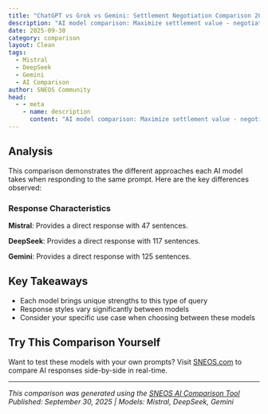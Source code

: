 ```yaml
---
title: "ChatGPT vs Grok vs Gemini: Settlement Negotiation Comparison 2025"
description: "AI model comparison: Maximize settlement value - negotiation tactics that work..."
date: 2025-09-30
category: comparison
layout: Clean
tags:
  - Mistral
  - DeepSeek
  - Gemini
  - AI Comparison
author: SNEOS Community
head:
  - - meta
    - name: description
      content: "AI model comparison: Maximize settlement value - negotiation tactics that work..."
---
```


<ChatComparison
  title="ChatGPT vs Grok vs Gemini: Settlement Negotiation Comparison 2025"
  prompt="Maximize settlement value - negotiation tactics that work"
  :responses='{
    "Mistral": "Maximizing settlement value in negotiations involves a combination of strategic planning, effective communication, and understanding the other party\u0027s needs and constraints. Here are some tactics that can help:\n\n1. **Preparation:**\n   - **Research:** Understand the facts of the case, the relevant laws, and the strengths and weaknesses of your arguments.\n   - **Know the Other Side:** Learn about their needs, interests, and constraints.\n   - **Set Clear Goals:** Know your ideal outcome, but also have a range of acceptable outcomes.\n\n2. **Anchor High:**\n   - Start with a reasonable but high initial offer. This sets the anchor for the negotiation and can influence the other party\u0027s counteroffer.\n\n3. **Build Rapport:**\n   - Establish a positive and professional relationship with the other party. This can foster trust and make negotiations smoother.\n\n4. **Active Listening:**\n   - Pay close attention to the other party\u0027s concerns and interests. This can help you address their needs and find common ground.\n\n5. **Focus on Interests, Not Positions:**\n   - Understand the other party\u0027s underlying interests and motivations. This can help you find creative solutions that meet both parties\u0027 needs.\n\n6. **Use Objective Criteria:**\n   - Refer to industry standards, precedents, or other objective criteria to support your position. This can make your arguments more persuasive.\n\n7. **Be Patient and Persistent:**\n   - Don\u0027t rush the process. Be prepared to go back and forth several times to reach a satisfactory agreement.\n\n8. **Use Silence Strategically:**\n   - After making an offer, don\u0027t rush to fill the silence. Allow the other party time to respond.\n\n9. **Frame the Issues:**\n   - Present your arguments in a way that highlights the benefits to the other party. Use persuasive language and compelling data.\n\n10. **Be Willing to Walk Away:**\n    - Have a BATNA (Best Alternative to a Negotiated Agreement) in mind. Knowing when to walk away can give you leverage.\n\n11. **Use Concessions Strategically:**\n    - Make concessions slowly and ensure you get something in return. This shows flexibility but also maintains the value of your settlement.\n\n12. **Document Everything:**\n    - Keep detailed records of all communications and agreements. This can be crucial if disputes arise later.\n\n13. **Seek Professional Advice:**\n    - Consult with legal or negotiation experts to ensure you are covering all bases and using the best strategies.\n\n14. **Practice Empathy:**\n    - Understand the other party\u0027s perspective and show empathy. This can build trust and make the negotiation process more collaborative.\n\n15. **Stay Calm and Professional:**\n    - Maintain a calm demeanor and avoid getting emotional or confrontational. Professionalism can go a long way in achieving a favorable outcome.\n\nBy employing these tactics, you can increase your chances of maximizing the settlement value and reaching a mutually beneficial agreement.",
    "DeepSeek": "Of course. Maximizing settlement value in a negotiation is a sophisticated process that goes far beyond just holding out for a higher number. It\u0027s about strategy, psychology, and process control.\n\nHere is a comprehensive guide to negotiation tactics that are proven to work, broken down into a strategic framework.\n\n### The Core Philosophy: It\u0027s Not a Battle, It\u0027s a Joint Problem-Solving Session\n\nThe most successful negotiators don\u0027t see the other side as an enemy to be crushed. They see them as a partner in finding a solution that maximizes value for themselves while making the other party feel they\u0027ve achieved an acceptable outcome. This is the foundation of **Value-Based Negotiation**.\n\n---\n\n### Phase 1: Preparation (The Most Critical Phase)\n\nYou cannot win a negotiation at the table; you can only lose it. You win in the preparation.\n\n1.  **Know Your BATNA (Best Alternative to a Negotiated Agreement):**\n    *   **What it is:** Your walk-away option. What will you do if you don\u0027t reach a deal?\n    *   **Why it\u0027s powerful:** A strong BATNA is your single greatest source of power. It gives you the confidence to say \u0022no.\u0022 If your BATNA is weak, work to improve it *before* you negotiate.\n    *   **Example:** In a lawsuit, your BATNA might be going to trial. You must know the realistic costs, risks, and potential outcomes of that trial.\n\n2.  **Establish Your Settlement Range (Not a Single Number):**\n    *   **Target Point (Aspirational):** The fantastic, but realistic, outcome you are aiming for.\n    *   **Reservation Point (Walk-Away):** The absolute minimum you will accept. This is directly tied to your BATNA. **Never reveal this.**\n    *   **Example:** You\u0027re selling a car. Your target is $15,000, but based on your research, you will not accept less than $13,000 (your reservation point).\n\n3.  **Estimate *Their* BATNA and Settlement Range:**\n    *   Why are they negotiating? What is their pain point? What happens to them if the deal falls through? Understanding their pressure points allows you to frame your offers in a way that appeals to their interests.\n\n4.  **Identify Your Value Levers (What Can You Trade?):**\n    *   Settlement value isn\u0027t just money. It\u0027s also:\n        *   **Payment Terms:** A lump sum now is often more valuable than higher payments over time.\n        *   **Structure:** Confidentiality clauses, non-disparagement agreements, future business, or a positive reference.\n        *   **Risk Transfer:** Who assumes future liability? Getting a full release is a major value item.\n        *   **Speed:** A faster resolution can be worth a discount to the other party (and a premium for you if you need cash fast).\n\n---\n\n### Phase 2: At the Negotiation Table - Tactics and Techniques\n\n#### **Opening Moves**\n\n5.  **Let Them Make the First Offer (If You Can):**\n    *   **Why:** It reveals information about their position and expectations. You might be pleasantly surprised if their first offer is *higher* than your target.\n    *   **Exception:** If you have a very strong, justifiable position, making an \u0022anchor\u0022 offer can set the negotiation in your favor.\n\n6.  **The Strategic Anchor:**\n    *   **What it is:** The first number put on the table, which serves as a psychological reference point for the entire negotiation.\n    *   **How to do it:** If you make the first offer, make it **ambitious but justifiable**. Back it up with data, precedent, or logic. A high anchor pulls the final settlement upward.\n    *   **How to counter their anchor:** Do not negotiate against it! Immediately reject it as unreasonable and **re-anchor**.\n        *   *Wrong:* \u0022We can do $80,000.\u0022 (You\u0027re now negotiating between their $50k and your $80k).\n        *   *Right:* \u0022I\u0027m surprised by that number. Based on [X, Y, Z data], we believe a settlement in the range of $150,000 is where we need to be to start a serious conversation.\u0022\n\n#### **The Dance: Exchanging Offers and Concessions**\n\n7.  **The Flinch:**\n    *   **What it is:** A visible, physical or verbal reaction of shock or disappointment to an offer.\n    *   **Why it works:** It makes the other party doubt the strength of their position and signals that they are far from your expectations.\n\n8.  **Bracketing:**\n    *   **What it is:** A technique to guide the negotiation toward your target point.\n    *   **How it works:** If they offer $50,000 and your target is $100,000, you counter with $150,000. You\u0027ve now created a \u0022bracket\u0022 ($50k - $150k), and the midpoint is your target. The final number will likely land somewhere in the middle.\n\n9.  **Make Strategic, Diminishing Concessions:**\n    *   **Never make unilateral concessions.** Always trade: \u0022If I can do X on the price, can you do Y on the payment terms?\u0022\n    *   **Make your concessions get smaller.** If your first move was $20,000, your next should be $10,000, then $5,000. This signals that you are approaching your bottom line. Making a large concession at the end tells them you were hiding money.\n\n10. **The Power of Silence:**\n    *   After you make an offer or a counter, **stop talking.** The first one who speaks, loses. Silence creates immense pressure to fill the void, often with a concession or valuable information.\n\n11. **Use \u0022If - Then\u0022 Propositions (The Conditional Offer):**\n    *   This is the language of deal-making. It\u0027s collaborative and focuses on problem-solving.\n    *   *\u0022If* we can agree on a final number of $95,000, *then* we can have the release signed by the end of the week.\u0022\n    *   *\u0022If* you can wire the funds within 48 hours, *then* we can forgo the additional interest.\u0022\n\n#### **Psychology and Communication**\n\n12. **Listen Actively and Ask \u0022Why?\u0022**\n    *   Your goal is to understand their underlying interests. Why are they saying no? What is their real constraint (budget, precedent, principle)? You can\u0027t solve a problem you don\u0027t understand.\n\n13. **Use the \u0022Fairness\u0022 Card Wisely:**\n    *   People have a powerful desire to be seen as fair. Frame your proposals around objective standards: market value, independent appraisals, legal precedent, expert opinions.\n    *   \u0022Based on the three comparable sales in this neighborhood, a fair price is...\u0022\n\n14. **Control the Setting:**\n    *   Negotiate in person or on video call when possible. It\u0027s harder to be dismissive to a person. If you can, host the negotiation on your \u0022turf\u0022 to gain a slight psychological advantage.\n\n---\n\n### Phase 3: Closing the Deal \u0026 Traps to Avoid\n\n15. **Know When to Close:**\n    *   Don\u0027t get greedy. When you are within your target range and the concessions have dried up, it\u0027s time to close. A good deal today is better than a perfect deal that never happens.\n\n16. **The Nibble (and How to Defend Against It):**\n    *   **The Trap:** After agreement is reached, the other party says, \u0022And I assume this includes [X]?\u0022 or \u0022Just one more small thing...\u0022\n    *   **The Defense:** Smile and say, \u0022That wasn\u0027t part of our agreement. If you want to add that, we\u0027ll have to re-open the discussion on the final number.\u0022\n\n17. **Get It In Writing:**\n    *   A deal isn\u0027t final until it\u0027s in a signed agreement. Summarize the key terms in an email immediately after the conversation to prevent \u0022misremembering.\u0022\n\n18. **Avoid \u0022Splitting the Difference\u0022 Blindly:**\n    *   This is a lazy negotiation tactic. If you\u0027ve anchored properly, splitting the difference will land you a great outcome. If you haven\u0027t, it will pull you below your target. Only agree to split the difference if the midpoint is a number you are happy with.\n\n### Summary: The Profile of a Successful Negotiator\n\n*   **They are prepared, not impulsive.**\n*   **They are calm and patient, not emotional.**\n*   **They are great listeners, not just great talkers.**\n*   **They are problem-solvers, not adversaries.**\n*   **They know their walk-away point and have the discipline to use it.**\n\nBy adopting this strategic framework and using these specific tactics, you shift from simply haggling over price to strategically maximizing the total value of your settlement.",
    "Gemini": "Okay, let\u0027s break down how to maximize settlement value using effective negotiation tactics.  This is a multi-faceted approach that involves preparation, strategy, and in-the-moment adjustments.\n\n**I.  Preparation is Key**\n\n*   **Case Evaluation \u0026 Valuation:**\n\n    *   **Identify All Damages:**  This is the foundation.  Thoroughly document and calculate all damages:\n        *   **Economic Damages:**  Lost wages (past and future), medical expenses (past and future), property damage, lost profits (if applicable), vocational rehabilitation costs, etc.  Get expert opinions if necessary (e.g., economist for future lost wages).\n        *   **Non-Economic Damages:**  Pain and suffering, emotional distress, loss of enjoyment of life, disfigurement, loss of consortium (for spouses).  These are more subjective, but still need to be quantified.  Use comparable cases and jury verdict research to support your valuations.\n        *   **Punitive Damages:**  If applicable (requires egregious conduct).  Research what factors a jury would consider and applicable legal standards.\n    *   **Determine Your Settlement Range:**  Based on the damages, identify:\n        *   **Best Case Scenario:**  What\u0027s the absolute most you could realistically hope to get if you win at trial?\n        *   **Worst Case Scenario:**  What\u0027s the least you\u0027d be willing to accept to avoid the risk of losing at trial?\n        *   **Target Settlement:**  The ideal number you want to achieve.  This should be ambitious but defensible.\n        *   **Walk-Away Point:** The absolute minimum you\u0027ll accept.  Be disciplined about this!\n    *   **Assess Strengths and Weaknesses of Your Case:**  Be brutally honest.\n        *   **Liability:**  How strong is your proof that the other party is responsible?  Witness credibility?  Physical evidence?  Circumstantial evidence?  Is there comparative fault?\n        *   **Damages:**  How well can you prove your damages?  Are they easily documented or more subjective?  Will a jury sympathize with your client?\n        *   **Legal Issues:**  Are there any complex legal issues that could impact the outcome?\n    *   **Research Comparable Cases \u0026 Jury Verdicts:**  Use legal databases (Westlaw, LexisNexis, VerdictSearch) to find similar cases in your jurisdiction.  This provides a reality check and supports your damage valuation.\n\n*   **Know Your Opponent:**\n\n    *   **Research the Other Side\u0027s Attorney:**  What\u0027s their reputation?  Are they aggressive or reasonable?  What\u0027s their settlement history?  LinkedIn can be helpful.\n    *   **Understand the Defendant\u0027s Perspective:**  What are their potential defenses?  What are their litigation costs?  Do they have insurance coverage?  What is their risk tolerance?\n    *   **Understand the Insurer\u0027s Perspective (If Applicable):** Insurance companies have their own internal guidelines and adjusters who have different levels of authority. Knowing the insurer is crucial.\n\n*   **Develop a Negotiation Strategy:**\n\n    *   **First Offer Strategy:**\n        *   **Anchoring High:** Making an initial offer that\u0027s higher than your target settlement can set the tone and influence the negotiations.  However, it needs to be within a reasonable range to maintain credibility.  Too high, and you risk alienating the other side.\n        *   **Opening at Target:** Some prefer to open closer to their target, especially if the case is relatively straightforward.\n    *   **Concession Strategy:**  Plan how you\u0027ll make concessions.\n        *   **Decreasing Concessions:**  Start with larger concessions and gradually decrease the size of your concessions as you get closer to your walk-away point.  This signals that you\u0027re approaching your limit.\n        *   **Justified Concessions:**  Always explain the rationale behind your concessions.  Link them to specific weaknesses in your case or new information you\u0027ve learned.\n    *   **Timing:**  Consider when to initiate settlement discussions.  Early in the case (before significant costs are incurred)?  After key discovery milestones (depositions, expert reports)?  Close to trial?\n\n**II.  Negotiation Tactics That Work**\n\n*   **Building Rapport and Maintaining Professionalism:**\n\n    *   **Be Respectful and Courteous:**  Even when disagreeing, maintain a professional demeanor.  Avoid personal attacks or inflammatory language.\n    *   **Active Listening:**  Pay attention to what the other side is saying (and *not* saying).  Ask clarifying questions.  Show that you understand their position, even if you disagree with it.\n    *   **Find Common Ground:**  Identify areas where you agree, even if they\u0027re minor.  This can help build trust and create a more collaborative atmosphere.\n\n*   **Information Control and Persuasion:**\n\n    *   **Highlight Strengths, Downplay Weaknesses:**  Focus on the strongest aspects of your case.  Acknowledge weaknesses, but frame them in a way that minimizes their impact.\n    *   **Use Data and Evidence:**  Support your arguments with facts, documents, expert opinions, and legal precedent.  Be prepared to back up your claims.\n    *   **Frame the Issues Favorably:**  Present the facts in a way that supports your desired outcome.  Use persuasive language and storytelling to connect with the other side\u0027s emotions and logic.\n    *   **Ask Open-Ended Questions:**  Encourage the other side to talk and reveal information.  \u0022What are your biggest concerns about this case?\u0022 is better than \u0022Do you think my client was at fault?\u0022\n    *   **Provide a Counter-Argument to Every Point Made:** Do not let an unsubstantiated statement sit without challenge.\n    *   **Be Assertive, Not Aggressive:** Clearly state your position and advocate for your client\u0027s interests, but avoid being overly aggressive or confrontational.\n    *   **Manage Information Flow:** Be selective about what information you share.  Don\u0027t reveal your entire strategy upfront.  Keep some cards close to your chest.\n\n*   **Strategic Moves and Techniques:**\n\n    *   **The \u0022Good Guy/Bad Guy\u0022 Tactic (Use with Caution):** One person on your team takes a hard line, while the other is more reasonable.  This can pressure the other side to concede to the \u0022good guy.\u0022  However, it\u0027s transparent and can backfire if not done well.\n    *   **The \u0022Salami Slice\u0022 Tactic (Be Aware of It):** The other side asks for small concessions repeatedly, gradually eroding your position.  Be aware of this and push back.\n    *   **The \u0022Limited Authority\u0022 Tactic:** The other side claims they need to get approval from someone else (a supervisor, a client, etc.).  This can be a stalling tactic.  Try to speak directly to the person with authority.\n    *   **The \u0022Take It or Leave It\u0022 Tactic (Use Sparingly):**  This can be effective if you\u0027re truly at your walk-away point, but it\u0027s risky.  Be prepared to walk away if the other side calls your bluff.\n    *   **The \u0022Brinkmanship\u0022 Tactic:**  Pushing the negotiation to the very edge of a deadline (e.g., trial date).  This can create pressure to settle, but also risks impasse.\n    *   **Conditional Offers:** \u0022If you agree to X, then we\u0027ll agree to Y.\u0022 This allows you to explore potential agreements without committing to anything.\n    *   **Deadlines:** Creating artificial deadlines can sometimes force a decision, but it can also backfire.\n    *   **Silence:**  After making an offer or asking a question, remain silent and let the other side respond.  Silence can be uncomfortable, and people often fill it with concessions.\n    *   **Emphasize Risk:** Highlight the risks the other side faces if the case goes to trial (e.g., potential for a large verdict, negative publicity).\n    *   **Explore Non-Monetary Terms:** Consider things beyond just money.  Structured settlements, apologies, confidentiality agreements, changes in policies/procedures, etc., can add value.\n    *   **Mediation:** A neutral third party can help facilitate settlement.  A skilled mediator can help bridge the gap between the parties and find creative solutions.\n    *   **High-Low Agreements:** An agreement that the final award will fall within a set range. This can encourage settlement and give both parties certainty.\n    *   **Offer of Judgment:** A formal offer filed with the court which, if refused, can make the refusing party liable for the offering party\u0027s attorney\u0027s fees.\n\n*   **Dealing with Impasse:**\n\n    *   **Re-evaluate Your Position:**  Are you being unreasonable?  Have you missed something important?\n    *   **Try a Different Approach:**  Change your tactics, try a different negotiator, or involve a mediator.\n    *   **Take a Break:**  Sometimes stepping away from the negotiation for a while can help everyone clear their heads and come back with fresh perspectives.\n    *   **Prepare for Trial:**  If settlement is impossible, be prepared to take the case to trial.\n\n**III.  Key Considerations**\n\n*   **Ethical Obligations:** Always act ethically and honestly in your negotiations.  Don\u0027t misrepresent facts or make false promises.\n*   **Client Communication:** Keep your client informed throughout the negotiation process.  Get their input and approval on all major decisions.  Ensure they understand the risks and benefits of settlement versus trial.\n*   **Documentation:**  Document all settlement discussions and agreements in writing.\n*   **Flexibility:** Be prepared to adapt your strategy as the negotiation unfolds.\n\n**In Summary**\n\nMaximizing settlement value is a combination of thorough preparation, strategic thinking, effective communication, and a willingness to be flexible.  By understanding your case, knowing your opponent, and using the right negotiation tactics, you can significantly increase your chances of achieving a favorable outcome for your client. Remember that negotiation is a process, not a one-time event. Be patient, persistent, and always advocate for your client\u0027s best interests. Good luck!\n"
  }'
  published-date="12:44"
/>

## Analysis

This comparison demonstrates the different approaches each AI model takes when responding to the same prompt. Here are the key differences observed:

### Response Characteristics

**Mistral**: Provides a direct response with 47 sentences. 

**DeepSeek**: Provides a direct response with 117 sentences. 

**Gemini**: Provides a direct response with 125 sentences. 

## Key Takeaways

- Each model brings unique strengths to this type of query
- Response styles vary significantly between models
- Consider your specific use case when choosing between these models

## Try This Comparison Yourself

Want to test these models with your own prompts? Visit [SNEOS.com](https://sneos.com) to compare AI responses side-by-side in real-time.

---

*This comparison was generated using the [SNEOS AI Comparison Tool](https://sneos.com)*
*Published: September 30, 2025 | Models: Mistral, DeepSeek, Gemini*
